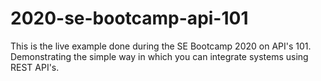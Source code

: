 # 2020-se-bootcamp-api-101
This is the live example done during the SE Bootcamp 2020 on API's 101. Demonstrating the simple way in which you can integrate systems using REST API's.
